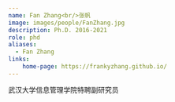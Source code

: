 ```yaml
---
name: Fan Zhang<br/>张帆
image: images/people/FanZhang.jpg
description: Ph.D. 2016-2021
role: phd
aliases:
  - Fan Zhang
links: 
    home-page: https://frankyzhang.github.io/
---
```


武汉大学信息管理学院特聘副研究员